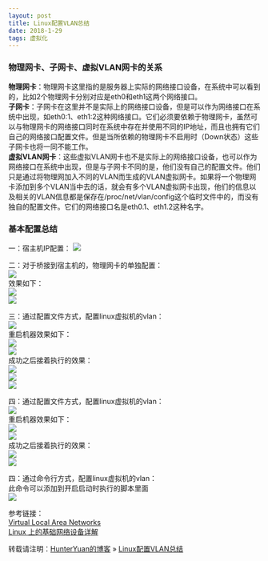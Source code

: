 ```yaml
---
layout: post
title: Linux配置VLAN总结
date: 2018-1-29 
tags: 虚拟化    
---
```


### 物理网卡、子网卡、虚拟VLAN网卡的关系    

  **物理网卡**：物理网卡这里指的是服务器上实际的网络接口设备，在系统中可以看到的，比如2个物理网卡分别对应是eth0和eth1这两个网络接口。    
  **子网卡**：子网卡在这里并不是实际上的网络接口设备，但是可以作为网络接口在系统中出现，如eth0:1、eth1:2这种网络接口。它们必须要依赖于物理网卡，虽然可以与物理网卡的网络接口同时在系统中存在并使用不同的IP地址，而且也拥有它们自己的网络接口配置文件。但是当所依赖的物理网卡不启用时（Down状态）这些子网卡也将一同不能工作。    
  **虚拟VLAN网卡**：这些虚拟VLAN网卡也不是实际上的网络接口设备，也可以作为网络接口在系统中出现，但是与子网卡不同的是，他们没有自己的配置文件。他们只是通过将物理网加入不同的VLAN而生成的VLAN虚拟网卡。如果将一个物理网卡添加到多个VLAN当中去的话，就会有多个VLAN虚拟网卡出现，他们的信息以及相关的VLAN信息都是保存在/proc/net/vlan/config这个临时文件中的，而没有独自的配置文件。它们的网络接口名是eth0.1、eth1.2这种名字。    

### 基本配置总结    

  一：宿主机IP配置：
  ![](/images/posts/2018-1-29-LinuxVlanConf/LinuxVlanConf0.jpg)  

  二：对于桥接到宿主机的，物理网卡的单独配置：    
  ![](/images/posts/2018-1-29-LinuxVlanConf/LinuxVlanConf1.jpg)  
  效果如下：    
  ![](/images/posts/2018-1-29-LinuxVlanConf/LinuxVlanConf2.jpg)  
  ![](/images/posts/2018-1-29-LinuxVlanConf/LinuxVlanConf3.jpg)  
  
  三：通过配置文件方式，配置linux虚拟机的vlan：    
  ![](/images/posts/2018-1-29-LinuxVlanConf/LinuxVlanConf4.jpg)  
  重启机器效果如下：    
  ![](/images/posts/2018-1-29-LinuxVlanConf/LinuxVlanConf5.jpg)  
  ![](/images/posts/2018-1-29-LinuxVlanConf/LinuxVlanConf6.jpg)  
  成功之后接着执行的效果：    
  ![](/images/posts/2018-1-29-LinuxVlanConf/LinuxVlanConf7.jpg)  
  ![](/images/posts/2018-1-29-LinuxVlanConf/LinuxVlanConf8.jpg)  
  ![](/images/posts/2018-1-29-LinuxVlanConf/LinuxVlanConf9.jpg)  

  四：通过配置文件方式，配置linux虚拟机的vlan：    
  ![](/images/posts/2018-1-29-LinuxVlanConf/LinuxVlanConf10.jpg)  
  重启机器效果如下：    
  ![](/images/posts/2018-1-29-LinuxVlanConf/LinuxVlanConf11.jpg)  
  ![](/images/posts/2018-1-29-LinuxVlanConf/LinuxVlanConf12.jpg)  
  成功之后接着执行的效果：    
  ![](/images/posts/2018-1-29-LinuxVlanConf/LinuxVlanConf13.jpg)  
  ![](/images/posts/2018-1-29-LinuxVlanConf/LinuxVlanConf14.jpg)  

  四：通过命令行方式，配置linux虚拟机的vlan：    
  此命令可以添加到开启启动时执行的脚本里面    
  ![](/images/posts/2018-1-29-LinuxVlanConf/LinuxVlanConf14.jpg)    

  参考链接：    
  [Virtual Local Area Networks](https://wiki.ubuntu.com/vlan)        
  [Linux 上的基础网络设备详解](https://www.ibm.com/developerworks/cn/linux/1310_xiawc_networkdevice/index.html)        
  
  转载请注明：[HunterYuan的博客](https://clodfisher.github.io/) » [Linux配置VLAN总结](https://clodfisher.github.io/2018/01/LinuxVLANCon/)   

